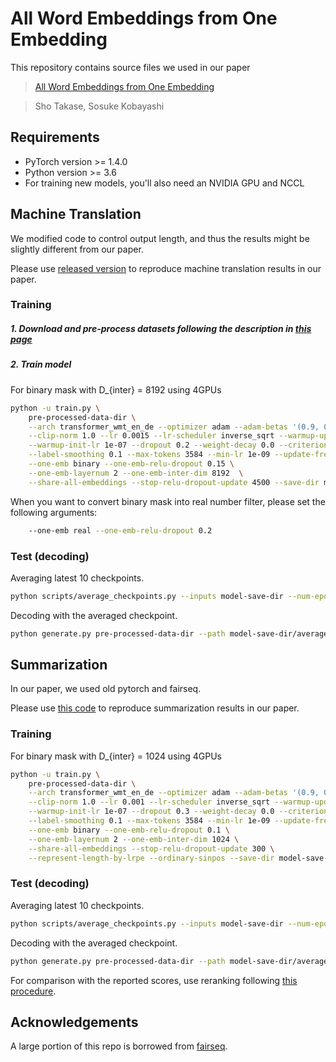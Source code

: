 # All Word Embeddings from One Embedding

This repository contains source files we used in our paper
>[All Word Embeddings from One Embedding](https://arxiv.org/abs/2004.12073)

>Sho Takase, Sosuke Kobayashi

## Requirements

- PyTorch version >= 1.4.0
- Python version >= 3.6
- For training new models, you'll also need an NVIDIA GPU and NCCL

## Machine Translation

We modified code to control output length, and thus the results might be slightly different from our paper.

Please use [released version](https://github.com/takase/alone_seq2seq/releases/tag/v1.0) to reproduce machine translation results in our paper.

### Training

##### 1. Download and pre-process datasets following the description in [this page](https://github.com/pytorch/fairseq/tree/master/examples/scaling_nmt)

##### 2. Train model

For binary mask with D_{inter} = 8192 using 4GPUs

```bash
python -u train.py \
    pre-processed-data-dir \
    --arch transformer_wmt_en_de --optimizer adam --adam-betas '(0.9, 0.98)' \
    --clip-norm 1.0 --lr 0.0015 --lr-scheduler inverse_sqrt --warmup-updates 4000 \
    --warmup-init-lr 1e-07 --dropout 0.2 --weight-decay 0.0 --criterion label_smoothed_cross_entropy \
    --label-smoothing 0.1 --max-tokens 3584 --min-lr 1e-09 --update-freq 32  --log-interval 100  --max-update 100000 \
    --one-emb binary --one-emb-relu-dropout 0.15 \
    --one-emb-layernum 2 --one-emb-inter-dim 8192  \
    --share-all-embeddings --stop-relu-dropout-update 4500 --save-dir model-save-dir
```

When you want to convert binary mask into real number filter, please set the following arguments:
```bash
    --one-emb real --one-emb-relu-dropout 0.2
```

### Test (decoding)

Averaging latest 10 checkpoints.

```bash
python scripts/average_checkpoints.py --inputs model-save-dir --num-epoch-checkpoints 10 --output model-save-dir/averaged.pt
```

Decoding with the averaged checkpoint.

```bash
python generate.py pre-processed-data-dir --path model-save-dir/averaged.pt  --beam 4 --lenpen 0.6 --remove-bpe | grep '^H' | sed 's/^H\-//g' | sort -t ' ' -k1,1 -n | cut -f 3-
```

## Summarization

In our paper, we used old pytorch and fairseq.

Please use [this code](https://github.com/takase/alone_old_seq2seq) to reproduce summarization results in our paper.

### Training

For binary mask with D_{inter} = 1024 using 4GPUs

```bash
python -u train.py \
    pre-processed-data-dir \
    --arch transformer_wmt_en_de --optimizer adam --adam-betas '(0.9, 0.98)' \
    --clip-norm 1.0 --lr 0.001 --lr-scheduler inverse_sqrt --warmup-updates 4000 \
    --warmup-init-lr 1e-07 --dropout 0.3 --weight-decay 0.0 --criterion label_smoothed_cross_entropy \
    --label-smoothing 0.1 --max-tokens 3584 --min-lr 1e-09 --update-freq 16 --log-interval 100 --max-epoch 100 \
    --one-emb binary --one-emb-relu-dropout 0.1 \
    --one-emb-layernum 2 --one-emb-inter-dim 1024 \
    --share-all-embeddings --stop-relu-dropout-update 300 \
    --represent-length-by-lrpe --ordinary-sinpos --save-dir model-save-dir
```

### Test (decoding)

Averaging latest 10 checkpoints.

```bash
python scripts/average_checkpoints.py --inputs model-save-dir --num-epoch-checkpoints 10 --output model-save-dir/averaged.pt
```

Decoding with the averaged checkpoint.

```bash
python generate.py pre-processed-data-dir --path model-save-dir/averaged.pt  --beam 5 --desired-length 75
```

For comparison with the reported scores, use reranking following [this procedure](https://github.com/takase/control-length/tree/master/encdec).

## Acknowledgements

A large portion of this repo is borrowed from [fairseq](https://github.com/pytorch/fairseq).
